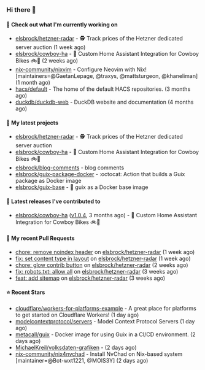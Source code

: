 ### Hi there 👋

#### 👷 Check out what I'm currently working on

- [elsbrock/hetzner-radar](https://github.com/elsbrock/hetzner-radar) - 🕵️ Track prices of the Hetzner dedicated server auction (1 week ago)
- [elsbrock/cowboy-ha](https://github.com/elsbrock/cowboy-ha) - 🤠 Custom Home Assistant Integration for Cowboy Bikes 🚲💨 (2 weeks ago)
- [nix-community/nixvim](https://github.com/nix-community/nixvim) - Configure Neovim with Nix! [maintainers=@GaetanLepage, @traxys, @mattsturgeon, @khaneliman] (1 month ago)
- [hacs/default](https://github.com/hacs/default) - The home of the default HACS repositories. (3 months ago)
- [duckdb/duckdb-web](https://github.com/duckdb/duckdb-web) - DuckDB website and documentation (4 months ago)

#### 🌱 My latest projects

- [elsbrock/hetzner-radar](https://github.com/elsbrock/hetzner-radar) - 🕵️ Track prices of the Hetzner dedicated server auction
- [elsbrock/cowboy-ha](https://github.com/elsbrock/cowboy-ha) - 🤠 Custom Home Assistant Integration for Cowboy Bikes 🚲💨
- [elsbrock/blog-comments](https://github.com/elsbrock/blog-comments) - blog comments
- [elsbrock/guix-package-docker](https://github.com/elsbrock/guix-package-docker) - :octocat: Action that builds a Guix package as Docker image
- [elsbrock/guix-base](https://github.com/elsbrock/guix-base) - :whale: guix as a Docker base image

#### 🔭 Latest releases I've contributed to

- [elsbrock/cowboy-ha](https://github.com/elsbrock/cowboy-ha) ([v1.0.4](https://github.com/elsbrock/cowboy-ha/releases/tag/v1.0.4), 3 months ago) - 🤠 Custom Home Assistant Integration for Cowboy Bikes 🚲💨

#### 🔨 My recent Pull Requests

- [chore: remove noindex header](https://github.com/elsbrock/hetzner-radar/pull/111) on [elsbrock/hetzner-radar](https://github.com/elsbrock/hetzner-radar) (1 week ago)
- [fix: set content type in layout](https://github.com/elsbrock/hetzner-radar/pull/102) on [elsbrock/hetzner-radar](https://github.com/elsbrock/hetzner-radar) (1 week ago)
- [chore: glow contrib button](https://github.com/elsbrock/hetzner-radar/pull/91) on [elsbrock/hetzner-radar](https://github.com/elsbrock/hetzner-radar) (2 weeks ago)
- [fix: robots.txt: allow all](https://github.com/elsbrock/hetzner-radar/pull/89) on [elsbrock/hetzner-radar](https://github.com/elsbrock/hetzner-radar) (3 weeks ago)
- [feat: add sitemap](https://github.com/elsbrock/hetzner-radar/pull/83) on [elsbrock/hetzner-radar](https://github.com/elsbrock/hetzner-radar) (3 weeks ago)

#### ⭐ Recent Stars

- [cloudflare/workers-for-platforms-example](https://github.com/cloudflare/workers-for-platforms-example) - A great place for platforms to get started on Cloudflare Workers! (1 day ago)
- [modelcontextprotocol/servers](https://github.com/modelcontextprotocol/servers) - Model Context Protocol Servers (1 day ago)
- [metacall/guix](https://github.com/metacall/guix) - Docker image for using Guix in a CI/CD environment. (2 days ago)
- [MichaelKreil/volksdaten-grafiken](https://github.com/MichaelKreil/volksdaten-grafiken) -  (2 days ago)
- [nix-community/nix4nvchad](https://github.com/nix-community/nix4nvchad) - Install NvChad on Nix-based system [maintainer=@Bot-wxt1221, @MOIS3Y] (2 days ago)
